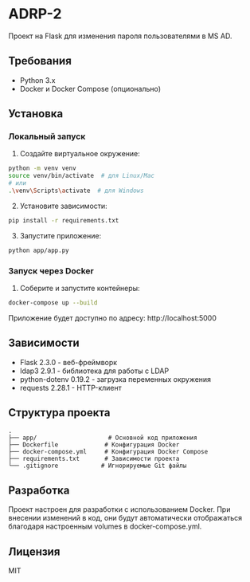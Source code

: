# ADRP-2

Проект на Flask для изменения пароля пользователями в MS AD.

## Требования

- Python 3.x
- Docker и Docker Compose (опционально)

## Установка

### Локальный запуск

1. Создайте виртуальное окружение:
```bash
python -m venv venv
source venv/bin/activate  # для Linux/Mac
# или
.\venv\Scripts\activate  # для Windows
```

2. Установите зависимости:
```bash
pip install -r requirements.txt
```

3. Запустите приложение:
```bash
python app/app.py
```

### Запуск через Docker

1. Соберите и запустите контейнеры:
```bash
docker-compose up --build
```

Приложение будет доступно по адресу: http://localhost:5000

## Зависимости

- Flask 2.3.0 - веб-фреймворк
- ldap3 2.9.1 - библиотека для работы с LDAP
- python-dotenv 0.19.2 - загрузка переменных окружения
- requests 2.28.1 - HTTP-клиент

## Структура проекта

```
.
├── app/                    # Основной код приложения
├── Dockerfile             # Конфигурация Docker
├── docker-compose.yml     # Конфигурация Docker Compose
├── requirements.txt       # Зависимости проекта
└── .gitignore            # Игнорируемые Git файлы
```

## Разработка

Проект настроен для разработки с использованием Docker. При внесении изменений в код, они будут автоматически отображаться благодаря настроенным volumes в docker-compose.yml.

## Лицензия

MIT 